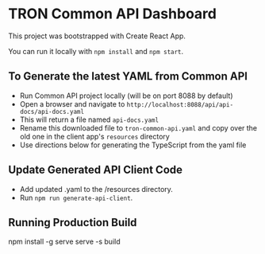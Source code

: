 # TRON Common API Dashboard

This project was bootstrapped with Create React App.

You can run it locally with `npm install` and `npm start`.

## To Generate the latest YAML from Common API

* Run Common API project locally (will be on port 8088 by default)
* Open a browser and navigate to `http://localhost:8088/api/api-docs/api-docs.yaml`
* This will return a file named `api-docs.yaml`
* Rename this downloaded file to `tron-common-api.yaml` and copy over the old one in the client app's `resources` directory
* Use directions below for generating the TypeScript from the yaml file

## Update Generated API Client Code

* Add updated .yaml to the /resources directory.
* Run `npm run generate-api-client`.

## Running Production Build
npm install -g serve
serve -s build
